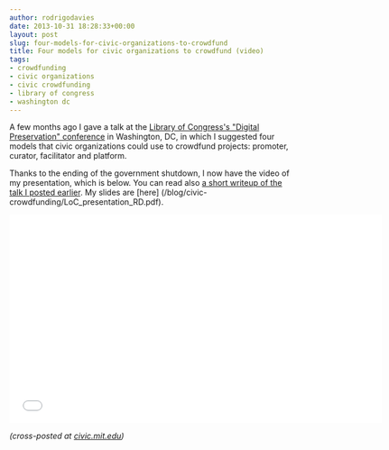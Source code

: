 ```yaml
---
author: rodrigodavies
date: 2013-10-31 18:28:33+00:00
layout: post
slug: four-models-for-civic-organizations-to-crowdfund
title: Four models for civic organizations to crowdfund (video)
tags:
- crowdfunding
- civic organizations
- civic crowdfunding
- library of congress
- washington dc
---
```


A few months ago I gave a talk at the [Library of Congress's "Digital Preservation" conference](http://www.digitalpreservation.gov/meetings/ndiipp13.html) in Washington, DC, in which I suggested four models that civic organizations could use to crowdfund projects: promoter, curator, facilitator and platform. 

Thanks to the ending of the government shutdown, I now have the video of my presentation, which is below. You can read also [a short writeup of the talk I posted earlier](/blog/2013/07/23/four-roles-civic-organizations-can-play-in-crowdfunding.html). My slides are [here] (/blog/civic-crowdfunding/LoC_presentation_RD.pdf).

<iframe width="660" height="370" src="//www.youtube.com/embed/WHhPS_0TM1A" frameborder="0" allowfullscreen></iframe>

_(cross-posted at [civic.mit.edu](http://civic.mit.edu/blog/rodrigodavies/four-models-for-civic-organizations-to-crowdfund))_